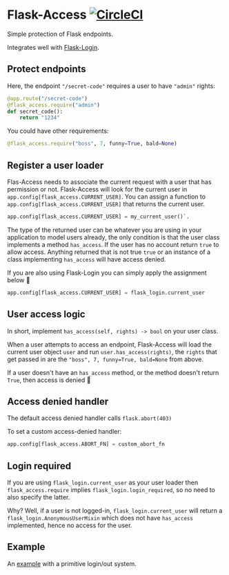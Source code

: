 # Flask-Access [![CircleCI](https://circleci.com/gh/barischrooneyj/flask-access.svg?style=svg)](https://circleci.com/gh/barischrooneyj/flask-access)

Simple protection of Flask endpoints.

Integrates well with [Flask-Login](https://flask-login.readthedocs.io/en/latest/).

## Protect endpoints

Here, the endpoint `"/secret-code"` requires a user to have `"admin"` rights:

``` Python
@app.route("/secret-code")
@flask_access.require("admin")
def secret_code():
    return "1234"
```

You could have other requirements:

``` Python
@flask_access.require("boss", 7, funny=True, bald=None)
```

## Register a user loader

Flas-Access needs to associate the current request with a user that
has permission or not. Flask-Access will look for the current user
in `app.config[flask_access.CURRENT_USER]`. You can assign a function
to `app.config[flask_access.CURRENT_USER]` that returns the current
user.

``` Python
app.config[flask_access.CURRENT_USER] = my_current_user()`.
```

The type of the returned user can be whatever you are using in your
application to model users already, the only condition is that the user
class implements a method `has_access`. If the user has no account return
`true` to allow access. Anything returned that is not true `true` or an
instance of a class implementing `has_access` will have access denied.

If you are also using Flask-Login you can simply apply the assignment
below :clap:

``` Python
app.config[flask_access.CURRENT_USER] = flask_login.current_user

```

## User access logic

In short, implement `has_access(self, rights) -> bool` on your user class.

When a user attempts to access an endpoint, Flask-Access will load the current
user object `user` and run `user.has_access(rights)`, the `rights` that get
passed in are the `"boss", 7, funny=True, bald=None` from above.

If a user doesn't have an `has_access` method, or the method doesn't return
`True`, then access is denied :speak_no_evil:

## Access denied handler

The default access denied handler calls `flask.abort(403)`

To set a custom access-denied handler:

``` Python
app.config[flask_access.ABORT_FN] = custom_abort_fn
```

## Login required

If you are using `flask_login.current_user` as your user loader then
`flask_access.require` implies `flask_login.login_required`, so no need to also
specify the latter.

Why? Well, if a user is not logged-in, `flask_login.current_user` will return a
`flask_login.AnonymousUserMixin` which does not have `has_access` implemented,
hence no access for the user.

## Example

An [example](example/example.py) with a primitive login/out system.
